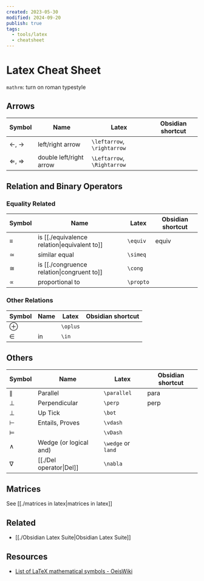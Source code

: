 ```yaml
---
created: 2023-05-30
modified: 2024-09-20
publish: true
tags:
  - tools/latex
  - cheatsheet
---
```


# Latex Cheat Sheet
`mathrm`: turn on roman typestyle

## Arrows
| Symbol | Name | Latex | Obsidian shortcut |
| ---- | ---- | ---- | ---- |
| $\leftarrow$, $\rightarrow$ | left/right arrow | `\leftarrow`, `\rightarrow` |  |
| $\Leftarrow$, $\Rightarrow$ | double left/right arrow | `\Leftarrow`, `\Rightarrow` |  |
## Relation and Binary Operators
### Equality Related
| Symbol    | Name                                       | Latex      | Obsidian shortcut |
| --------- | ------------------------------------------ | ---------- | ----------------- |
| $\equiv$  | is [[./equivalence relation\|equivalent to]] | `\equiv`   | equiv             |
| $\simeq$  | similar equal                              | ``\simeq`` |                   |
| $\cong$   | is [[./congruence relation\|congruent to]]   | `\cong`    |                   |
| $\propto$ | proportional to                            | `\propto`  |                   |
### Other Relations
| Symbol   | Name | Latex    | Obsidian shortcut |
| -------- | ---- | -------- | ----------------- |
| $\oplus$ |      | `\oplus` |                   |
| $\in$    | in   | `\in`    |                   |

## Others
| Symbol      | Name                   | Latex              | Obsidian shortcut |
| ----------- | ---------------------- | ------------------ | ----------------- |
| $\parallel$ | Parallel               | ``\parallel``      | para              |
| $\perp$     | Perpendicular          | `\perp`            | perp              |
| $\bot$      | Up Tick                | `\bot`             |                   |
| $\vdash$    | Entails, Proves        | `\vdash`           |                   |
| $\vDash$    |                        | `\vDash`           |                   |
| $\wedge$    | Wedge (or logical and) | `\wedge` or `land` |                   |
| $\nabla$    | [[./Del operator\|Del]]  | `\nabla`           |                   |

## Matrices
See [[./matrices in latex|matrices in latex]]

## Related
- [[./Obsidian Latex Suite|Obsidian Latex Suite]]

## Resources
- [List of LaTeX mathematical symbols - OeisWiki](https://oeis.org/wiki/List_of_LaTeX_mathematical_symbols)